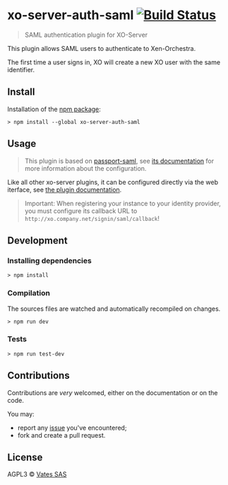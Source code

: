 # xo-server-auth-saml [![Build Status](https://travis-ci.org/vatesfr/xo-server-auth-saml.png?branch=master)](https://travis-ci.org/vatesfr/xo-server-auth-saml)

> SAML authentication plugin for XO-Server

This plugin allows SAML users to authenticate to Xen-Orchestra.

The first time a user signs in, XO will create a new XO user with the
same identifier.

## Install

Installation of the [npm package](https://npmjs.org/package/xo-server-auth-saml):

```
> npm install --global xo-server-auth-saml
```

## Usage

> This plugin is based on [passport-saml](https://github.com/bergie/passport-saml),
> see [its documentation](https://github.com/bergie/passport-saml#configure-strategy)
> for more information about the configuration.

Like all other xo-server plugins, it can be configured directly via
the web iterface, see [the plugin documentation](https://xen-orchestra.com/docs/plugins.html).

> Important: When registering your instance to your identity provider,
> you must configure its callback URL to
> `http://xo.company.net/signin/saml/callback`!

## Development

### Installing dependencies

```
> npm install
```

### Compilation

The sources files are watched and automatically recompiled on changes.

```
> npm run dev
```

### Tests

```
> npm run test-dev
```

## Contributions

Contributions are *very* welcomed, either on the documentation or on
the code.

You may:

- report any [issue](https://github.com/vatesfr/xo-server-auth-saml/issues)
  you've encountered;
- fork and create a pull request.

## License

AGPL3 © [Vates SAS](http://vates.fr)
